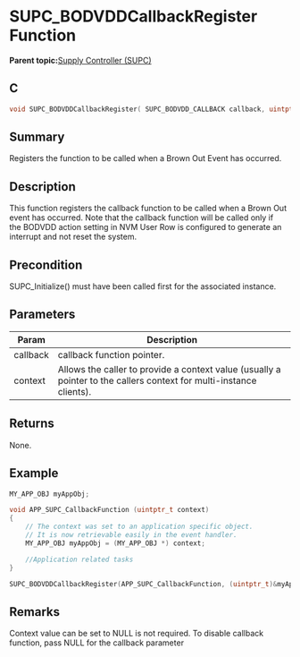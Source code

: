 # SUPC\_BODVDDCallbackRegister Function

**Parent topic:**[Supply Controller \(SUPC\)](GUID-5A020BA6-D697-4D83-94D7-0289AB443AF1.md)

## C

```c
void SUPC_BODVDDCallbackRegister( SUPC_BODVDD_CALLBACK callback, uintptr_t context );
```

## Summary

Registers the function to be called when a Brown Out Event has occurred.

## Description

This function registers the callback function to be called when a Brown Out<br />event has occurred. Note that the callback function will be called only if<br />the BODVDD action setting in NVM User Row is configured to generate an<br />interrupt and not reset the system.

## Precondition

SUPC\_Initialize\(\) must have been called first for the associated instance.

## Parameters

|Param|Description|
|-----|-----------|
|callback|callback function pointer.|
|context|Allows the caller to provide a context value \(usually a pointer to the callers context for multi-instance clients\).|

## Returns

None.

## Example

```c
MY_APP_OBJ myAppObj;

void APP_SUPC_CallbackFunction (uintptr_t context)
{
    // The context was set to an application specific object.
    // It is now retrievable easily in the event handler.
    MY_APP_OBJ myAppObj = (MY_APP_OBJ *) context;

    //Application related tasks
}

SUPC_BODVDDCallbackRegister(APP_SUPC_CallbackFunction, (uintptr_t)&myAppObj);
```

## Remarks

Context value can be set to NULL is not required. To disable callback function, pass NULL for the callback parameter

